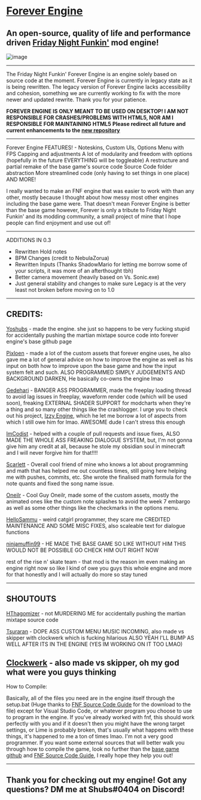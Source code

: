 # [Forever Engine](https://github.com/Yoshubs/FunkinForever)
An open-source, quality of life and performance driven [Friday Night Funkin'](https://www.newgrounds.com/portal/view/770371) mod engine!
----------------------------------------------

![image](https://media.discordapp.net/attachments/916918345255751690/930068118938730526/legacy.png)

----------------------------------------------
The Friday Night Funkin' Forever Engine is an engine solely based on source code at the moment. Forever Engine is currently in legacy state as it is being rewritten. The legacy version of Forever Engine lacks accessibility and cohesion, something we are currently working to fix with the more newer and updated rewrite. Thank you for your patience.

**FOREVER ENGINE IS ONLY MEANT TO BE USED ON DESKTOP! I AM NOT RESPONSIBLE FOR CRASHES/PROBLEMS WITH HTML5, NOR AM I RESPONSIBLE FOR MAINTAINING HTML5**
**Please redirect all future and current enhancements to the [new repository](https://github.com/Yoshubs/FNF-Forever-Engine)**

----------------------------------------------
Forever Engine FEATURES! - 
Noteskins,
Custom UIs,
Options Menu with FPS Capping and adjustments
A lot of modularity and freedom with options (hopefully in the future EVERYTHING will be toggleable)
A restructure and partial remake of the base game's source code
Source Code folder abstraction
More streamlined code (only having to set things in one place)
AND MORE!

I really wanted to make an FNF engine that was easier to work with than any other, mostly because I thought about how messy most other engines including the base game were. That doesn't mean Forever Engine is better than the base game however, Forever is only a tribute to Friday Night Funkin' and its modding community, a small project of mine that I hope people can find enjoyment and use out of!

----------------------------------------------

ADDITIONS IN 0.3

- Rewritten Hold notes 
- BPM Changes (credit to NebulaZorua)
- Rewritten Inputs (Thanks ShadowMario for letting me borrow some of your scripts, it was more of an afterthought tbh)
- Better camera movement (heavily based on Vs. Sonic.exe)
- Just general stability and changes to make sure Legacy is at the very least not broken before moving on to 1.0

----------------------------------------------
CREDITS:
----------------------------------------------

[Yoshubs](https://github.com/Yoshubs) - made the engine. she just so happens to be very fucking stupid for accidentally pushing the martian mixtape source code into forever engine's base github page

[Pixloen](https://github.com/PixlJacket) - made a lot of the custom assets that forever engine uses, he also gave me a lot of general advice on how to improve the engine as well as his input on both how to improve upon the base game and how the input system felt and such. ALSO PROGRAMMED SIMPLY JUDGEMENTS AND BACKGROUND DARKEN, He basically co-owns the engine lmao

[Gedehari](https://github.com/gedehari) - BANGER ASS PROGRAMMER, made the freeplay loading thread to avoid lag issues in freeplay, waveform render code (which will be used soon), freaking EXTERNAL SHADER SUPPORT for modcharts when they're a thing and so many other things like the crashlogger. I urge you to check out his project, [Izzy Engine](https://github.com/gedehari/IzzyEngine), which he let me borrow a lot of aspects from which I still owe him for lmao. AWESOME dude I can't stress this enough

[ImCodist](https://github.com/ImCodist) - helped with a couple of pull requests and issue fixes, ALSO MADE THE WHOLE ASS FREAKING DIALOGUE SYSTEM, but, I'm not gonna give him any credit at all, because he stole my obsidian soul in minecraft and I will never forgive him for that!!!!

[Scarlett](https://github.com/SomeKitten) - Overall cool friend of mine who knows a lot about programming and math that has helped me out countless times, still going here helping me with pushes, commits, etc. She wrote the finalised math formula for the note quants and fixed the song name issue.

[Oneilr](https://oneilr.newgrounds.com/) - Cool Guy Oneilr, made some of the custom assets, mostly the animated ones like the custom note splashes to avoid the week 7 embargo as well as some other things like the checkmarks in the options menu.

[HelloSammu](https://github.com/hellosammu) - weird catgirl programmer, they scare me
CREDITED MAINTENANCE AND SOME MISC FIXES, also scaleable text for dialogue functions

[ninjamuffin99](https://ninjamuffin99.newgrounds.com/) - HE MADE THE BASE GAME SO LIKE WITHOUT HIM THIS WOULD NOT BE POSSIBLE GO CHECK HIM OUT RIGHT NOW

rest of the rise n' skate team - that mod is the reason im even making an engine right now so like I kind of owe you guys this whole engine and more for that honestly and I will actually do more so stay tuned

----------------------------------------------
SHOUTOUTS
----------------------------------------------
[HThagomizer](https://github.com/HThagomizer) - not MURDERING ME for accidentally pushing the martian mixtape source code

[Tsuraran](https://twitter.com/_Tsuraran) - DOPE ASS CUSTOM MENU MUSIC INCOMING, also made vs skipper with clockwerk which is fucking hilarious ALSO YEAH I'LL BUMP AS WELL AFTER ITS IN THE ENGINE (YES IM WORKING ON IT TOO LMAO)

[Clockwerk](https://twitter.com/ClockwerkSmurf) - also made vs skipper, oh my god what were you guys thinking
----------------------------------------------
How to Compile:

Basically, all of the files you need are in the engine itself through the setup.bat (Huge thanks to [FNF Source Code Guide](https://gamebanana.com/tuts/13798) for the download to the file) except for Visual Studio Code, or whatever program you choose to use to program in the engine. If you've already worked with fnf, this should work perfectly with you and if it doesn't then you might have the wrong target settings, or Lime is probably broken, that's usually what happens with these things, it's happened to me a ton of times lmao. I'm not a very good programmer.
If you want some external sources that will better walk you through how to compile the game, look no further than the [base game github](https://github.com/ninjamuffin99/Funkin) and [FNF Source Code Guide](https://gamebanana.com/tuts/13798), I really hope they help you out!

----------------------------------------------
Thank you for checking out my engine! Got any questions? DM me at Shubs#0404 on Discord!
----------------------------------------------
